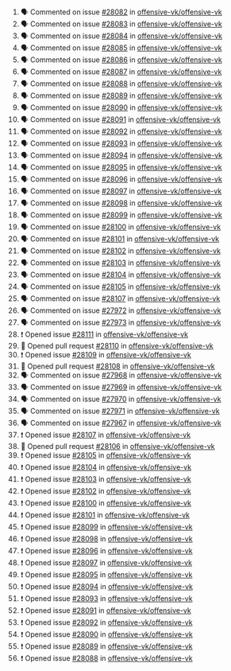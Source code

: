 <!--START_SECTION:activity-->
1. 🗣 Commented on issue [#28082](https://github.com/offensive-vk/offensive-vk/issues/28082) in [offensive-vk/offensive-vk](https://github.com/offensive-vk/offensive-vk)
2. 🗣 Commented on issue [#28083](https://github.com/offensive-vk/offensive-vk/issues/28083) in [offensive-vk/offensive-vk](https://github.com/offensive-vk/offensive-vk)
3. 🗣 Commented on issue [#28084](https://github.com/offensive-vk/offensive-vk/issues/28084) in [offensive-vk/offensive-vk](https://github.com/offensive-vk/offensive-vk)
4. 🗣 Commented on issue [#28085](https://github.com/offensive-vk/offensive-vk/issues/28085) in [offensive-vk/offensive-vk](https://github.com/offensive-vk/offensive-vk)
5. 🗣 Commented on issue [#28086](https://github.com/offensive-vk/offensive-vk/issues/28086) in [offensive-vk/offensive-vk](https://github.com/offensive-vk/offensive-vk)
6. 🗣 Commented on issue [#28087](https://github.com/offensive-vk/offensive-vk/issues/28087) in [offensive-vk/offensive-vk](https://github.com/offensive-vk/offensive-vk)
7. 🗣 Commented on issue [#28088](https://github.com/offensive-vk/offensive-vk/issues/28088) in [offensive-vk/offensive-vk](https://github.com/offensive-vk/offensive-vk)
8. 🗣 Commented on issue [#28089](https://github.com/offensive-vk/offensive-vk/issues/28089) in [offensive-vk/offensive-vk](https://github.com/offensive-vk/offensive-vk)
9. 🗣 Commented on issue [#28090](https://github.com/offensive-vk/offensive-vk/issues/28090) in [offensive-vk/offensive-vk](https://github.com/offensive-vk/offensive-vk)
10. 🗣 Commented on issue [#28091](https://github.com/offensive-vk/offensive-vk/issues/28091) in [offensive-vk/offensive-vk](https://github.com/offensive-vk/offensive-vk)
11. 🗣 Commented on issue [#28092](https://github.com/offensive-vk/offensive-vk/issues/28092) in [offensive-vk/offensive-vk](https://github.com/offensive-vk/offensive-vk)
12. 🗣 Commented on issue [#28093](https://github.com/offensive-vk/offensive-vk/issues/28093) in [offensive-vk/offensive-vk](https://github.com/offensive-vk/offensive-vk)
13. 🗣 Commented on issue [#28094](https://github.com/offensive-vk/offensive-vk/issues/28094) in [offensive-vk/offensive-vk](https://github.com/offensive-vk/offensive-vk)
14. 🗣 Commented on issue [#28095](https://github.com/offensive-vk/offensive-vk/issues/28095) in [offensive-vk/offensive-vk](https://github.com/offensive-vk/offensive-vk)
15. 🗣 Commented on issue [#28096](https://github.com/offensive-vk/offensive-vk/issues/28096) in [offensive-vk/offensive-vk](https://github.com/offensive-vk/offensive-vk)
16. 🗣 Commented on issue [#28097](https://github.com/offensive-vk/offensive-vk/issues/28097) in [offensive-vk/offensive-vk](https://github.com/offensive-vk/offensive-vk)
17. 🗣 Commented on issue [#28098](https://github.com/offensive-vk/offensive-vk/issues/28098) in [offensive-vk/offensive-vk](https://github.com/offensive-vk/offensive-vk)
18. 🗣 Commented on issue [#28099](https://github.com/offensive-vk/offensive-vk/issues/28099) in [offensive-vk/offensive-vk](https://github.com/offensive-vk/offensive-vk)
19. 🗣 Commented on issue [#28100](https://github.com/offensive-vk/offensive-vk/issues/28100) in [offensive-vk/offensive-vk](https://github.com/offensive-vk/offensive-vk)
20. 🗣 Commented on issue [#28101](https://github.com/offensive-vk/offensive-vk/issues/28101) in [offensive-vk/offensive-vk](https://github.com/offensive-vk/offensive-vk)
21. 🗣 Commented on issue [#28102](https://github.com/offensive-vk/offensive-vk/issues/28102) in [offensive-vk/offensive-vk](https://github.com/offensive-vk/offensive-vk)
22. 🗣 Commented on issue [#28103](https://github.com/offensive-vk/offensive-vk/issues/28103) in [offensive-vk/offensive-vk](https://github.com/offensive-vk/offensive-vk)
23. 🗣 Commented on issue [#28104](https://github.com/offensive-vk/offensive-vk/issues/28104) in [offensive-vk/offensive-vk](https://github.com/offensive-vk/offensive-vk)
24. 🗣 Commented on issue [#28105](https://github.com/offensive-vk/offensive-vk/issues/28105) in [offensive-vk/offensive-vk](https://github.com/offensive-vk/offensive-vk)
25. 🗣 Commented on issue [#28107](https://github.com/offensive-vk/offensive-vk/issues/28107) in [offensive-vk/offensive-vk](https://github.com/offensive-vk/offensive-vk)
26. 🗣 Commented on issue [#27972](https://github.com/offensive-vk/offensive-vk/issues/27972) in [offensive-vk/offensive-vk](https://github.com/offensive-vk/offensive-vk)
27. 🗣 Commented on issue [#27973](https://github.com/offensive-vk/offensive-vk/issues/27973) in [offensive-vk/offensive-vk](https://github.com/offensive-vk/offensive-vk)
28. ❗ Opened issue [#28111](https://github.com/offensive-vk/offensive-vk/issues/28111) in [offensive-vk/offensive-vk](https://github.com/offensive-vk/offensive-vk)
29. 💪 Opened pull request [#28110](https://github.com/offensive-vk/offensive-vk/pull/28110) in [offensive-vk/offensive-vk](https://github.com/offensive-vk/offensive-vk)
30. ❗ Opened issue [#28109](https://github.com/offensive-vk/offensive-vk/issues/28109) in [offensive-vk/offensive-vk](https://github.com/offensive-vk/offensive-vk)
31. 💪 Opened pull request [#28108](https://github.com/offensive-vk/offensive-vk/pull/28108) in [offensive-vk/offensive-vk](https://github.com/offensive-vk/offensive-vk)
32. 🗣 Commented on issue [#27968](https://github.com/offensive-vk/offensive-vk/issues/27968) in [offensive-vk/offensive-vk](https://github.com/offensive-vk/offensive-vk)
33. 🗣 Commented on issue [#27969](https://github.com/offensive-vk/offensive-vk/issues/27969) in [offensive-vk/offensive-vk](https://github.com/offensive-vk/offensive-vk)
34. 🗣 Commented on issue [#27970](https://github.com/offensive-vk/offensive-vk/issues/27970) in [offensive-vk/offensive-vk](https://github.com/offensive-vk/offensive-vk)
35. 🗣 Commented on issue [#27971](https://github.com/offensive-vk/offensive-vk/issues/27971) in [offensive-vk/offensive-vk](https://github.com/offensive-vk/offensive-vk)
36. 🗣 Commented on issue [#27967](https://github.com/offensive-vk/offensive-vk/issues/27967) in [offensive-vk/offensive-vk](https://github.com/offensive-vk/offensive-vk)
37. ❗ Opened issue [#28107](https://github.com/offensive-vk/offensive-vk/issues/28107) in [offensive-vk/offensive-vk](https://github.com/offensive-vk/offensive-vk)
38. 💪 Opened pull request [#28106](https://github.com/offensive-vk/offensive-vk/pull/28106) in [offensive-vk/offensive-vk](https://github.com/offensive-vk/offensive-vk)
39. ❗ Opened issue [#28105](https://github.com/offensive-vk/offensive-vk/issues/28105) in [offensive-vk/offensive-vk](https://github.com/offensive-vk/offensive-vk)
40. ❗ Opened issue [#28104](https://github.com/offensive-vk/offensive-vk/issues/28104) in [offensive-vk/offensive-vk](https://github.com/offensive-vk/offensive-vk)
41. ❗ Opened issue [#28103](https://github.com/offensive-vk/offensive-vk/issues/28103) in [offensive-vk/offensive-vk](https://github.com/offensive-vk/offensive-vk)
42. ❗ Opened issue [#28102](https://github.com/offensive-vk/offensive-vk/issues/28102) in [offensive-vk/offensive-vk](https://github.com/offensive-vk/offensive-vk)
43. ❗ Opened issue [#28100](https://github.com/offensive-vk/offensive-vk/issues/28100) in [offensive-vk/offensive-vk](https://github.com/offensive-vk/offensive-vk)
44. ❗ Opened issue [#28101](https://github.com/offensive-vk/offensive-vk/issues/28101) in [offensive-vk/offensive-vk](https://github.com/offensive-vk/offensive-vk)
45. ❗ Opened issue [#28099](https://github.com/offensive-vk/offensive-vk/issues/28099) in [offensive-vk/offensive-vk](https://github.com/offensive-vk/offensive-vk)
46. ❗ Opened issue [#28098](https://github.com/offensive-vk/offensive-vk/issues/28098) in [offensive-vk/offensive-vk](https://github.com/offensive-vk/offensive-vk)
47. ❗ Opened issue [#28096](https://github.com/offensive-vk/offensive-vk/issues/28096) in [offensive-vk/offensive-vk](https://github.com/offensive-vk/offensive-vk)
48. ❗ Opened issue [#28097](https://github.com/offensive-vk/offensive-vk/issues/28097) in [offensive-vk/offensive-vk](https://github.com/offensive-vk/offensive-vk)
49. ❗ Opened issue [#28095](https://github.com/offensive-vk/offensive-vk/issues/28095) in [offensive-vk/offensive-vk](https://github.com/offensive-vk/offensive-vk)
50. ❗ Opened issue [#28094](https://github.com/offensive-vk/offensive-vk/issues/28094) in [offensive-vk/offensive-vk](https://github.com/offensive-vk/offensive-vk)
51. ❗ Opened issue [#28093](https://github.com/offensive-vk/offensive-vk/issues/28093) in [offensive-vk/offensive-vk](https://github.com/offensive-vk/offensive-vk)
52. ❗ Opened issue [#28091](https://github.com/offensive-vk/offensive-vk/issues/28091) in [offensive-vk/offensive-vk](https://github.com/offensive-vk/offensive-vk)
53. ❗ Opened issue [#28092](https://github.com/offensive-vk/offensive-vk/issues/28092) in [offensive-vk/offensive-vk](https://github.com/offensive-vk/offensive-vk)
54. ❗ Opened issue [#28090](https://github.com/offensive-vk/offensive-vk/issues/28090) in [offensive-vk/offensive-vk](https://github.com/offensive-vk/offensive-vk)
55. ❗ Opened issue [#28089](https://github.com/offensive-vk/offensive-vk/issues/28089) in [offensive-vk/offensive-vk](https://github.com/offensive-vk/offensive-vk)
56. ❗ Opened issue [#28088](https://github.com/offensive-vk/offensive-vk/issues/28088) in [offensive-vk/offensive-vk](https://github.com/offensive-vk/offensive-vk)
<!--END_SECTION:activity-->